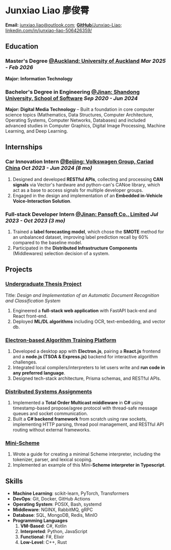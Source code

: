 # Junxiao Liao 廖俊霄

**Email:** junxiao.liao@outlook.com; [**GitHub**/Junxiao-Liao](https://github.com/Junxiao-Liao); [linkedin.com/in/junxiao-liao-506426359/](https://www.linkedin.com/in/junxiao-liao-506426359/)

## Education

### Master's Degree [**@Auckland: University of Auckland**](https://www.auckland.ac.nz) *Mar 2025 - Feb 2026*

**Major: Information Technology**

### Bachelor's Degree in Engineering [**@Jinan: Shandong University, School of Software**](https://www.sc.sdu.edu.cn/) *Sep 2020 - Jun 2024*

**Major: Digital Media Technology** – Built a foundation in core computer science topics (Mathematics, Data Structures, Computer Architecture, Operating Systems, Computer Networks, Databases) and included advanced studies in Computer Graphics, Digital Image Processing, Machine Learning, and Deep Learning.

## Internships

### Car Innovation Intern [**@Beijing: Volkswagen Group, Cariad China**](https://volkswagengroupchina.com.cn/en/brands/cariad) *Oct 2023 - Jun 2024 (8 mo)*

1. Designed and developed **RESTful APIs**, collecting and processing **CAN signals** via Vector's hardware and python-can's CANoe library, which act as a base to access signals for multiple developer groups.
1. Engaged in the design and implementation of an **Embedded in-Vehicle Voice-Interaction Solution**.

### Full-stack Developer Intern [**@Jinan: Pansoft Co., Limited**](https://www.pansoft.com/contents/en/) *Jul 2023 - Oct 2023 (3 mo)*

1. Trained a **label forecasting model**, which chose the **SMOTE** method for an unbalanced dataset, improving label prediction recall by 60% compared to the baseline model.
1. Participated in the **Distributed Infrastructure Components** (Middlewares) selection decision of a system.

## Projects

### [Undergraduate Thesis Project](https://github.com/Junxiao-Liao/Doc-Ocr-Categorizer)
Title: *Design and Implementation of an Automatic Document Recognition and Classification System*
1. Engineered a **full-stack web application** with FastAPI back-end and React front-end.
1. Deployed **ML/DL algorithms** including OCR, text-embedding, and vector db.

### [Electron-based Algorithm Training Platform](https://courseoutline.auckland.ac.nz/dco/course/COMPSCI/732/1253)
1. Developed a desktop app with **Electron.js**, pairing a **React.js** frontend and a **node.js (TSOA & Express.js)** backend for interactive algorithm challenges.
1. Integrated local compilers/interpreters to let users write and **run code in any preferred language**.
1. Designed tech-stack architecture, Prisma schemas, and RESTful APIs.

### [Distributed Systems Assignments](https://courseoutline.auckland.ac.nz/dco/course/COMPSCI/711/1253)
1. Implemented a **Total Order Multicast middleware** in **C#** using timestamp-based propose/agree protocol with thread-safe message queues and socket communication.
1. Built a **C# backend framework** from scratch using raw sockets, implementing HTTP parsing, thread pool management, and RESTful API routing without external frameworks.

### [Mini-Scheme](https://github.com/Junxiao-Liao/Mini-Scheme)
1. Wrote a guide for creating a minimal Scheme interpreter, including the tokenizer, parser, and lexical scoping.
1. Implemented an example of this Mini-**Scheme interpreter in Typescript**.

## Skills

- **Machine Learning**: scikit-learn, PyTorch, Transformers
- **DevOps**: Git, Docker, GitHub Actions
- **Operating System**: POSIX, Bash, systemd
- **Middleware**: NGINX, RabbitMQ, gRPC
- **Database**: SQL, MongoDB, Redis, MinIO
- **Programming Languages**
    1. **VM-Based**: C#, Kotlin
    1. **Interpreted**: Python, JavaScript
    1. **Functional**: F#, Elixir
    1. **Low-Level**: C++, Rust
